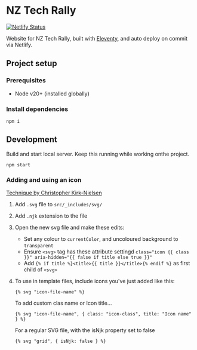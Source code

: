 # NZ Tech Rally

[![Netlify Status](https://api.netlify.com/api/v1/badges/cb3dfa2a-b76b-4944-b73b-845697e7d3cc/deploy-status)](https://app.netlify.com/sites/nztechrally/deploys)

Website for NZ Tech Rally, built with [Eleventy](www.11ty.dev/), and auto deploy
on commit via Netlify.

## Project setup

### Prerequisites

- Node v20+ (installed globally)

### Install dependencies

```shell
npm i
```

## Development

Build and start local server. Keep this running while working onthe project.

```shell
npm start
```

### Adding and using an icon

[Technique by Christopher Kirk-Nielsen](https://chriskirknielsen.com/blog/manage-your-svg-files-with-eleventys-render-plugin/#updated-method)

1. Add `.svg` file to `src/_includes/svg/`

2. Add `.njk` extension to the file

3. Open the new svg file and make these edits:

   - Set any colour to `currentColor`, and uncoloured background to
     `transparent`
   - Ensure `<svg>` tag has these attribute settingd
     `class="icon {{ class }}" aria-hidden="{{ false if title else true }}"`
   - Add `{% if title %}<title>{{ title }}</title>{% endif %}` as first child of
     `<svg>`

4. To use in template files, include icons you've just added like this:

   ```njk
   {% svg "icon-file-name" %}
   ```

   To add custom clas name or Icon title...

   ```njk
   {% svg "icon-file-name", { class: "icon-class", title: "Icon name" } %}
   ```

   For a regular SVG file, with the isNjk property set to false

   ```njk
   {% svg "grid", { isNjk: false } %}
   ```
